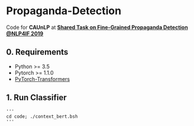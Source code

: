 # Propaganda-Detection
Code for **CAUnLP** at [**Shared Task on Fine-Grained Propaganda Detection @NLP4IF 2019**](https://propaganda.qcri.org/nlp4if-shared-task)

## 0. Requirements
* Python >= 3.5
* Pytorch >= 1.1.0
* [PyTorch-Transformers](https://huggingface.co/pytorch-transformers)

## 1. Run Classifier
	'''
	cd code; ./context_bert.bsh
	'''